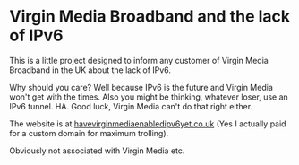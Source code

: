 # Virgin Media Broadband and the lack of IPv6

This is a little project designed to inform any customer of Virgin Media Broadband in the UK about the lack of IPv6.

Why should you care? Well because IPv6 is the future and Virgin Media won't get with the times. Also you might be thinking, whatever loser, use an IPv6 tunnel. HA. Good luck, Virgin Media can't do that right either.

The website is at [havevirginmediaenabledipv6yet.co.uk](https://havevirginmediaenabledipv6yet.co.uk) (Yes I actually paid for a custom domain for maximum trolling).

Obviously not associated with Virgin Media etc.
